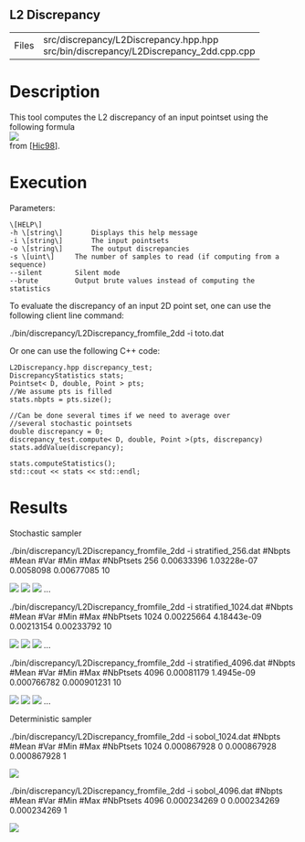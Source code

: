 L2 Discrepancy
--------------

<table class="files"><tbody><tr><td class="files" valign="middle">Files</td><td class="files" valign="middle">src/discrepancy/L2Discrepancy.hpp.hpp<br>src/bin/discrepancy/L2Discrepancy_2dd.cpp.cpp</td></tr></tbody></table>

Description
===========

This tool computes the L2 discrepancy of an input pointset using the following formula  
[![](data/l2_disc/l2_discrepancy.png)](data/l2_disc/l2_discrepancy.png)  
from [\[Hic98\]](http://www.ams.org/journals/mcom/1998-67-221/S0025-5718-98-00894-1/S0025-5718-98-00894-1.pdf).

Execution
=========

Parameters:  

	\[HELP\]
	-h \[string\]		Displays this help message
	-i \[string\]		The input pointsets
	-o \[string\]		The output discrepancies
	-s \[uint\]		The number of samples to read (if computing from a sequence)
	--silent 		Silent mode
	--brute 		Output brute values instead of computing the statistics
			

To evaluate the discrepancy of an input 2D point set, one can use the following client line command:

 ./bin/discrepancy/L2Discrepancy\_fromfile\_2dd -i toto.dat 

Or one can use the following C++ code:

    
    L2Discrepancy.hpp discrepancy_test;
    DiscrepancyStatistics stats;
    Pointset< D, double, Point > pts;
    //We assume pts is filled
    stats.nbpts = pts.size();
    
    //Can be done several times if we need to average over
    //several stochastic pointsets
    double discrepancy = 0;
    discrepancy_test.compute< D, double, Point >(pts, discrepancy)
    stats.addValue(discrepancy);
    
    stats.computeStatistics();
    std::cout << stats << std::endl;
    			

Results
=======

Stochastic sampler

./bin/discrepancy/L2Discrepancy\_fromfile\_2dd -i stratified\_256.dat
#Nbpts		#Mean		#Var		#Min		#Max		#NbPtsets
256		0.00633396		1.03228e-07		0.0058098		0.00677085		10 

[![](data/l2_disc/stratified_256_1.png)](data/l2_disc/stratified_256_1.png) [![](data/l2_disc/stratified_256_2.png)](data/l2_disc/stratified_256_2.png) [![](data/l2_disc/stratified_256_3.png)](data/l2_disc/stratified_256_3.png) ...

./bin/discrepancy/L2Discrepancy\_fromfile\_2dd -i stratified\_1024.dat
#Nbpts		#Mean		#Var		#Min		#Max		#NbPtsets
1024		0.00225664		4.18443e-09		0.00213154		0.00233792		10 

[![](data/l2_disc/stratified_1024_1.png)](data/l2_disc/stratified_1024_1.png) [![](data/l2_disc/stratified_1024_2.png)](data/l2_disc/stratified_1024_2.png) [![](data/l2_disc/stratified_1024_3.png)](data/l2_disc/stratified_1024_3.png) ...

./bin/discrepancy/L2Discrepancy\_fromfile\_2dd -i stratified\_4096.dat
#Nbpts		#Mean		#Var		#Min		#Max		#NbPtsets
4096		0.00081179		1.4945e-09		0.000766782		0.000901231		10 

[![](data/l2_disc/stratified_4096_1.png)](data/l2_disc/stratified_4096_1.png) [![](data/l2_disc/stratified_4096_2.png)](data/l2_disc/stratified_4096_2.png) [![](data/l2_disc/stratified_4096_3.png)](data/l2_disc/stratified_4096_3.png) ...

Deterministic sampler

./bin/discrepancy/L2Discrepancy\_fromfile\_2dd -i sobol\_1024.dat
#Nbpts		#Mean		#Var		#Min		#Max		#NbPtsets
1024		0.000867928		0		0.000867928		0.000867928		1 

[![](data/l2_disc/sobol_1024.png)](data/l2_disc/sobol_1024.png)

./bin/discrepancy/L2Discrepancy\_fromfile\_2dd -i sobol\_4096.dat
#Nbpts		#Mean		#Var		#Min		#Max		#NbPtsets
4096		0.000234269		0		0.000234269		0.000234269		1 

[![](data/l2_disc/sobol_4096.png)](data/l2_disc/sobol_4096.png)